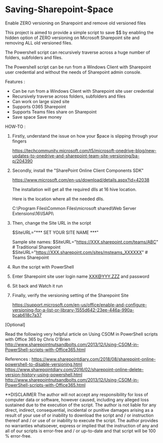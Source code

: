 # Saving-Sharepoint-$pace
Enable ZERO versioning on Sharepoint and remove old versioned files

This project is aimed to provide a simple script to save $$ by enabling the hidden option of ZERO versioning on Microsoft Sharepoint site and removing ALL old versioned files.

The Powershell script can recursively traverse across a huge number of folders, subfolders and files.

The Powershell script can be run from a Windows Client with Sharepoint user credential and without the needs of Sharepoint admin console.

Features :
* Can be run from a Windows Client with Sharepoint site user credential
* Recursively traverse across folders, subfolders and files
* Can work on large sized site
* Supports O365 Sharepoint
* Supports Teams files share on Sharepoint
* Save space Save money

HOW-TO :

1. Firstly, understand the issue on how your $pace is slipping through your fingers

   https://techcommunity.microsoft.com/t5/microsoft-onedrive-blog/new-updates-to-onedrive-and-sharepoint-team-site-versioning/ba-p/204390

2. Secondly, install the "SharePoint Online Client Components SDK" 

   https://www.microsoft.com/en-us/download/details.aspx?id=42038

   The installation will get all the required dlls at 16 hive location.

   Here is the location where all the needed dlls.

   C:\Program Files\Common Files\microsoft shared\Web Server Extensions\16\ISAPI\

3. Then, change the Site URL in the script

   $SiteURL="*** SET YOUR SITE NAME ***"

   Sample site names:
   $SiteURL="https://XXX.sharepoint.com/teams/ABC" # Traditional Sharepoint
   $SiteURL="https://XXX.sharepoint.com/sites/msteams_XXXXXX" # Teams Sharepoint

4. Run the script with PowerShell

5. Enter Sharepoint site user login name XXX@YYY.ZZZ and password

6. Sit back and Watch it run

7. Finally, verify the versioning setting of the Sharepoint Site

   https://support.microsoft.com/en-us/office/enable-and-configure-versioning-for-a-list-or-library-1555d642-23ee-446a-990a-bcab618c7a37


[Optional] 

Read the following very helpful article on Using CSOM in PowerShell scripts with Office 365 by Chris O'Brien
http://www.sharepointnutsandbolts.com/2013/12/Using-CSOM-in-PowerShell-scripts-with-Office365.html


References :
https://www.sharepointdiary.com/2018/08/sharepoint-online-powershell-to-disable-versioning.html
https://www.sharepointdiary.com/2016/02/sharepoint-online-delete-version-history-using-powershell.html
http://www.sharepointnutsandbolts.com/2013/12/Using-CSOM-in-PowerShell-scripts-with-Office365.html


**DISCLAIMER
The author will not accept any responsibility for loss of computer data or software, however caused, including any alleged loss sustained due to the execution of the script. The author is not liable for any direct, indirect, consequential, incidental or punitive damages arising as a result of your use of or inability to download the script and / or instruction thereof and / or use of or inability to execute the script. The author provides no warranties whatsoever, express or implied that the instruction of any and all of our scripts is error-free and / or up-to-date and that script will be 100 % error-free.
